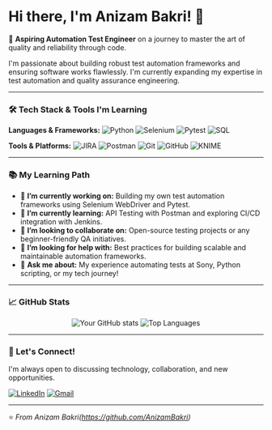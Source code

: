 # Hi there, I'm Anizam Bakri! 👋

🌱 **Aspiring Automation Test Engineer** on a journey to master the art of quality and reliability through code.

I'm passionate about building robust test automation frameworks and ensuring software works flawlessly. I'm currently expanding my expertise in test automation and quality assurance engineering.

---

### 🛠️ Tech Stack & Tools I'm Learning

**Languages & Frameworks:**
![Python](https://img.shields.io/badge/Python-3776AB?style=for-the-badge&logo=python&logoColor=white)
![Selenium](https://img.shields.io/badge/Selenium-43B02A?style=for-the-badge&logo=selenium&logoColor=white)
![Pytest](https://img.shields.io/badge/Pytest-0A9EDC?style=for-the-badge&logo=pytest&logoColor=white)
![SQL](https://img.shields.io/badge/SQL-4479A1?style=for-the-badge&logo=postgresql&logoColor=white)

**Tools & Platforms:**
![JIRA](https://img.shields.io/badge/JIRA-0052CC?style=for-the-badge&logo=jira&logoColor=white)
![Postman](https://img.shields.io/badge/Postman-FF6C37?style=for-the-badge&logo=postman&logoColor=white)
![Git](https://img.shields.io/badge/Git-F05032?style=for-the-badge&logo=git&logoColor=white)
![GitHub](https://img.shields.io/badge/GitHub-181717?style=for-the-badge&logo=github&logoColor=white)
![KNIME](https://img.shields.io/badge/KNIME-0080FF?style=for-the-badge)

---

### 📚 My Learning Path

- 🔭 **I’m currently working on:** Building my own test automation frameworks using Selenium WebDriver and Pytest.
- 🌱 **I’m currently learning:** API Testing with Postman and exploring CI/CD integration with Jenkins.
- 👯 **I’m looking to collaborate on:** Open-source testing projects or any beginner-friendly QA initiatives.
- 🤔 **I’m looking for help with:** Best practices for building scalable and maintainable automation frameworks.
- 💬 **Ask me about:** My experience automating tests at Sony, Python scripting, or my tech journey!

---

### 📈 GitHub Stats

<p align="center">
  <img src="https://github-readme-stats.vercel.app/api?username=YOUR-GITHUB-USERNAME&show_icons=true&theme=default" alt="Your GitHub stats" />
  <img src="https://github-readme-stats.vercel.app/api/top-langs/?username=YOUR-GITHUB-USERNAME&layout=compact&theme=default" alt="Top Languages" />
</p>

---

### 🤝 Let's Connect!

I'm always open to discussing technology, collaboration, and new opportunities.

[![LinkedIn](https://img.shields.io/badge/LinkedIn-0A66C2?style=for-the-badge&logo=linkedin&logoColor=white)](http://www.linkedin.com/in/anizam-bakri)
[![Gmail](https://img.shields.io/badge/Gmail-EA4335?style=for-the-badge&logo=gmail&logoColor=white)](mailto:anizam.bakri14@gmail.com)

---

⭐️ *From Anizam Bakri(https://github.com/AnizamBakri)*
